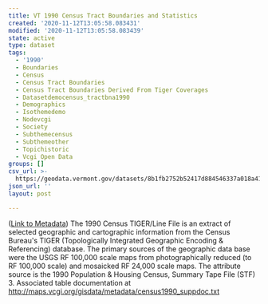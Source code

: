 ```yaml
---
title: VT 1990 Census Tract Boundaries and Statistics
created: '2020-11-12T13:05:58.083431'
modified: '2020-11-12T13:05:58.083439'
state: active
type: dataset
tags:
  - '1990'
  - Boundaries
  - Census
  - Census Tract Boundaries
  - Census Tract Boundaries Derived From Tiger Coverages
  - Datasetdemocensus_tractbna1990
  - Demographics
  - Isothemedemo
  - Nodevcgi
  - Society
  - Subthemecensus
  - Subthemeother
  - Topichistoric
  - Vcgi Open Data
groups: []
csv_url: >-
  https://geodata.vermont.gov/datasets/8b1fb2752b52417d884546337a018a41_3.csv?outSR=%7B%22latestWkid%22%3A32145%2C%22wkid%22%3A32145%7D
json_url: ''
layout: post

---
```

(<a href='http://maps.vcgi.vermont.gov/gisdata/metadata/DemoCensus_TRACTBNA1990.htm' target='_blank'>Link to Metadata</a>) The 1990 Census TIGER/Line File is an extract of selected geographic and cartographic information from the Census Bureau's TIGER (Topologically Integrated Geographic Encoding & Referencing) database. The primary sources of the geographic data base were the USGS RF 100,000 scale maps from photographically reduced (to RF 100,000 scale) and mosaicked RF 24,000 scale maps. The attribute source is the 1990 Population & Housing Census, Summary Tape File (STF) 3. Associated table documentation at http://maps.vcgi.org/gisdata/metadata/census1990_suppdoc.txt
